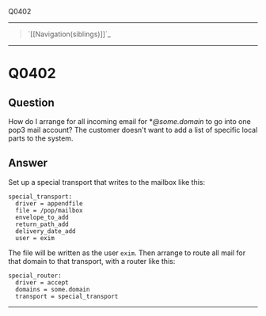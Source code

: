 Q0402

* * * * *

> \`[[Navigation(siblings)]]\`\_

* * * * *

Q0402
=====

Question
--------

How do I arrange for all incoming email for \**@some.domain* to go into
one pop3 mail account? The customer doesn't want to add a list of
specific local parts to the system.

Answer
------

Set up a special transport that writes to the mailbox like this:

    special_transport:
      driver = appendfile
      file = /pop/mailbox
      envelope_to_add
      return_path_add
      delivery_date_add
      user = exim

The file will be written as the user `exim`. Then arrange to route all
mail for that domain to that transport, with a router like this:

    special_router:
      driver = accept
      domains = some.domain
      transport = special_transport

* * * * *

